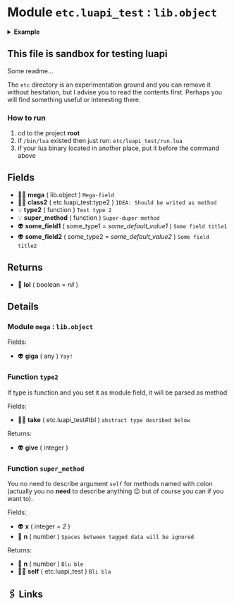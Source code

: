 # Module `etc.luapi_test` : `lib.object`

<details><summary><b>Example</b></summary>

```lua
print(2+2)
```

</details>

## This file is sandbox for testing luapi

Some readme...

The `etc` directory is an experimentation ground and you can remove it
without hesitation, but I advise you to read the contents first. Perhaps you
will find something useful or interesting there.

### How to run

1. cd to the project **root**
2. if `/bin/lua` existed then just run: `etc/luapi_test/run.lua`
3. if your lua binary located in another place, put it before the command above

## Fields

- 👨‍👦 **mega** ( lib.object )
	`Mega-field`
- 👨‍👦 **class2** ( etc.luapi_test:type2 )
	`IDEA: Should be writed as method`
- 💡 **type2** ( function )
	`Test type 2`
- 💡 **super_method** ( function )
	`Super-duper method`
- 👽 **some_field1** ( some_type1 = *some_default_value1* )
	`Some field title1`
- 👽 **some_field2** ( some_type2 = *some_default_value2* )
	`Some field title2`

## Returns

- 🔌 **lol** ( boolean = *nil* )

## Details

### Module `mega` : `lib.object`

Fields:

- 👽 **giga** ( any )
	`Yay!`

### Function `type2`

If type is function and you set it as module field, it will be parsed as method

Fields:

- 👨‍👦 **take** ( etc.luapi_test#tbl )
	`abstract type desribed below`

Returns:

- 👽 **give** ( integer )

### Function `super_method`

You no need to describe argument `self` for methods named with colon
(actually you no **need** to describe anything 😉
but of course you can if you want to).

Fields:

- 👽 **x** ( integer = *2* )
- 🧮 **n** ( number )
	`Spaces between tagged data will be ignored`

Returns:

- 🧮 **n** ( number )
	`Blu ble`
- 👨‍👦 **self** ( etc.luapi_test )
	`Bli bla`

## 🖇️ Links
